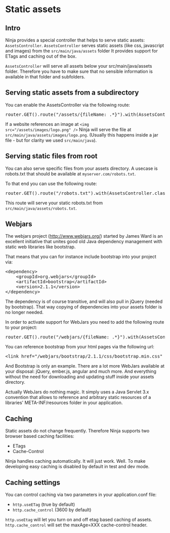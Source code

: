 Static assets
==============

Intro
-----

Ninja provides a special controller that helps to serve static assets: 
<code>AssetsController</code>. <code>AssetsController</code> 
serves static assets (like css, javascript and images) 
from the <code>src/main/java/assets</code> folder
It provides support for ETags and caching out of the box.

<div class="alert alert-info"><code>AssetsController</code> will serve all assets
below your src/main/java/assets folder. Therefore you have to make sure
that no sensible information is available in that folder and subfolders.</div>

Serving static assets from a subdirectory
-----------------------------------------

You can enable the AssetsController via the following route:

<pre class="prettyprint">
router.GET().route("/assets/{fileName: .*}").with(AssetsController.class, "serveStatic");
</pre>

If a website references an image at <code>&lt;img src=&quot;/assets/images/logo.png&quot; /&gt;</code>
Ninja will serve the file at <code>src/main/java/assets/images/logo.png</code>. (Usually this
happens inside a jar file - but for clarity we used <code>src/main/java</code>).

Serving static files from root
------------------------------

You can also serve specific files from your assets directory. A usecase is robots.txt that
should be available at <code>myserver.com/robots.txt</code>.

To that end you can use the following route:

<pre class="prettyprint">
router.GET().route("/robots.txt").with(AssetsController.class, "serveStatic");
</pre>

This route will serve your static robots.txt from <code>src/main/java/assets/robots.txt</code>.


Webjars
-------

The webjars project (http://www.webjars.org/) started by James Ward is 
an excellent initiative that unites good old Java dependency management 
with static web libraries like bootstrap.

That means that you can for instance include bootstrap into your project via:

<pre class="prettyprint">
&lt;dependency&gt;
    &lt;groupId&gt;org.webjars&lt;/groupId&gt;
    &lt;artifactId&gt;bootstrap&lt;/artifactId&gt;
    &lt;version&gt;2.1.1&lt;/version&gt;
&lt;/dependency&gt;
</pre>

The dependency is of course transitive, and will also pull in jQuery (needed by bootstrap). 
That way copying of dependencies into your assets folder is no longer needed.

In order to activate support for WebJars you need to add the following route to
your project:

<pre class="prettyprint">
router.GET().route("/webjars/{fileName: .*}").with(AssetsController.class, "serveWebJars");
</pre>

You can reference bootstrap from your html pages via the following url:

<pre class="prettyprint">
&lt;link href=&quot;/webjars/bootstrap/2.1.1/css/bootstrap.min.css&quot; rel=&quot;stylesheet&quot;&gt;
</pre>

And Bootstrap is only an example. There are a lot more WebJars available at your
disposal: jQuery, ember.js, angular and much more. 
And everything without the need for downloading and updating stuff inside 
your assets directory.

<div class="alert alert-info">
Actually WebJars do nothing magic. 
It simply uses a Java Servlet 3.x convention that allows to reference
and arbitrary static resources of a libraries' META-INF/resources folder in your 
application.
</div>
 
 
 
 
Caching
-------

Static assets do not change frequently. Therefore Ninja supports two browser based caching facilities:
 
 * ETags
 * Cache-Control 
 
Ninja handles caching automatically. It will just work. Well. To make developing easy caching is disabled
by default in test and dev mode.


Caching settings
----------------

You can control caching via two parameters in your application.conf file:
 
 * <code>http.useETag</code> (true by default)
 * <code>http.cache_control</code> (3600 by default)
 
<code>http.useEtag</code> will let you turn on and off etag based caching of assets. 
<code>http.cache_control</code> will set the maxAge=XXX cache-control header.
